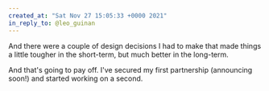```yaml
---
created_at: "Sat Nov 27 15:05:33 +0000 2021"
in_reply_to: @leo_guinan
---
```


And there were a couple of design decisions I had to make that made things a little tougher in the short-term, but much better in the long-term.

And that's going to pay off. I've secured my first partnership (announcing soon!) and started working on a second.